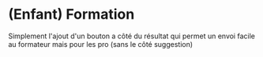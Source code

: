 # (Enfant) Formation

Simplement l'ajout d'un bouton a côté du résultat qui permet un envoi facile au formateur mais pour les pro (sans le côté suggestion)

 